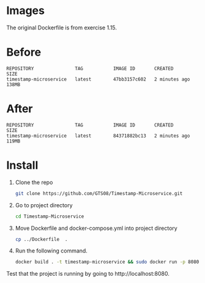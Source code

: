 # Images

The original Dockerfile is from exercise 1.15.

# Before

```
REPOSITORY               TAG           IMAGE ID       CREATED         SIZE
timestamp-microservice   latest        47bb3157c602   2 minutes ago   138MB
```

# After

```
REPOSITORY               TAG           IMAGE ID       CREATED         SIZE
timestamp-microservice   latest        84371882bc13   2 minutes ago   119MB
```

# Install

1. Clone the repo
   ```bash
   git clone https://github.com/GTS08/Timestamp-Microservice.git
   ```
2. Go to project directory
   ```bash
   cd Timestamp-Microservice
   ```
3. Move Dockerfile and docker-compose.yml into project directory
   ```bash
   cp ../Dockerfile  .
   ```

4. Run the following command.
   ```bash
   docker build . -t timestamp-microservice && sudo docker run -p 8080:8080 timestamp-microservice
   ```

Test that the project is running by going to http://localhost:8080.
